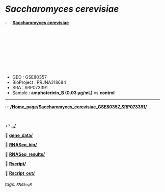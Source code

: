 # *Saccharomyces cerevisiae* 

<img src="https://i.imgur.com/cvAtbAY.png" width="4%"> [**Saccharomyces cerevisiae**](https://howardchao.github.io/RNASeqR_analysis_result/Saccharomyces_cerevisiae_GSE80357_SRP073391/)
 * GEO        : GSE80357
 * BioProject : PRJNA318684
 * SRA        : SRP073391
 * Sample     : **amphotericin_B (0.03 µg/mL)** vs **control**

---

&#9758; **/[Home_page](https://howardchao.github.io/RNASeqR_analysis_result/)/[Saccharomyces_cerevisiae_GSE80357_SRP073391](https://howardchao.github.io/RNASeqR_analysis_result/Saccharomyces_cerevisiae_GSE80357_SRP073391/)/**

&nbsp;

&#8617; [**.\./**](https://howardchao.github.io/RNASeqR_analysis_result/)	

&#128193; [**gene_data/**](https://howardchao.github.io/RNASeqR_analysis_result/Saccharomyces_cerevisiae_GSE80357_SRP073391/gene_data/)

&#128193; [**RNASeq_bin/**](https://howardchao.github.io/RNASeqR_analysis_result/Saccharomyces_cerevisiae_GSE80357_SRP073391/RNASeq_bin/)

&#128193; [**RNASeq_results/**](https://howardchao.github.io/RNASeqR_analysis_result/Saccharomyces_cerevisiae_GSE80357_SRP073391/RNASeq_results/)

&#128193; [**Rscript/**](https://howardchao.github.io/RNASeqR_analysis_result/Saccharomyces_cerevisiae_GSE80357_SRP073391/Rscript/)

&#128193; [**Rscript_out/**](https://howardchao.github.io/RNASeqR_analysis_result/Saccharomyces_cerevisiae_GSE80357_SRP073391/Rscript_out)

###### tags: `RNASeqR`
